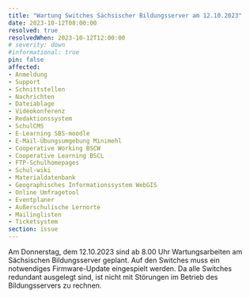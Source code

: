 ```yaml
---
title: "Wartung Switches Sächsischer Bildungsserver am 12.10.2023"
date: 2023-10-12T08:00:00
resolved: true
resolvedWhen: 2023-10-12T12:00:00
# severity: down
#informational: true
pin: false
affected:
- Anmeldung
- Support
- Schnittstellen
- Nachrichten
- Dateiablage
- Videokonferenz
- Redaktionssystem
- SchulCMS
- E-Learning SBS-moodle
- E-Mail-Übungsumgebung Minimehl
- Cooperative Working BSCW
- Cooperative Learning BSCL
- FTP-Schulhomepages
- Schul-wiki
- Materialdatenbank
- Geographisches Informationssystem WebGIS
- Online Umfragetool
- Eventplaner
- Außerschulische Lernorte
- Mailinglisten
- Ticketsystem
section: issue
---
```


Am Donnerstag, dem 12.10.2023 sind ab 8.00 Uhr Wartungsarbeiten am
Sächsischen Bildungsserver geplant.
Auf den Switches muss ein notwendiges Firmware-Update eingespielt
werden. Da alle Switches redundant ausgelegt sind, ist nicht mit
Störungen im Betrieb des Bildungsservers zu rechnen.
